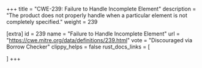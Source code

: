 +++
title = "CWE-239: Failure to Handle Incomplete Element"
description	= "The product does not properly handle when a particular element is not completely specified."
weight = 239

[extra]
id = 239
name = "Failure to Handle Incomplete Element"
url = "https://cwe.mitre.org/data/definitions/239.html"
vote = "Discouraged via Borrow Checker"
clippy_helps = false
rust_docs_links = [
	
]
+++

